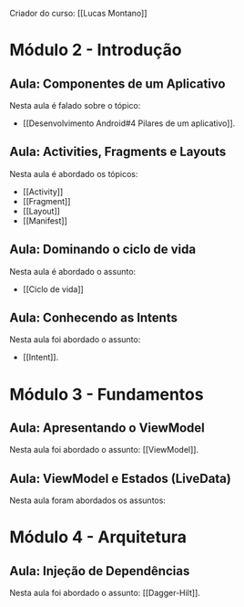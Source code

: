 Criador do curso: [[Lucas Montano]]

# Módulo 2 - Introdução
## Aula: Componentes de um Aplicativo
Nesta aula é falado sobre o tópico:
* [[Desenvolvimento Android#4 Pilares de um aplicativo]].

## Aula: Activities, Fragments e Layouts
Nesta aula é abordado os tópicos:
* [[Activity]]
* [[Fragment]]
* [[Layout]]
* [[Manifest]]

## Aula: Dominando o ciclo de vida
Nesta aula é abordado o assunto:
* [[Ciclo de vida]]

## Aula: Conhecendo as Intents
Nesta aula foi abordado o assunto:
* [[Intent]].

# Módulo 3 - Fundamentos
## Aula: Apresentando o ViewModel
Nesta aula foi abordado o assunto: [[ViewModel]].

## Aula: ViewModel e Estados (LiveData)
Nesta aula foram abordados os assuntos:


# Módulo 4 - Arquitetura
## Aula: Injeção de Dependências
Nesta aula foi abordado o assunto: [[Dagger-Hilt]].